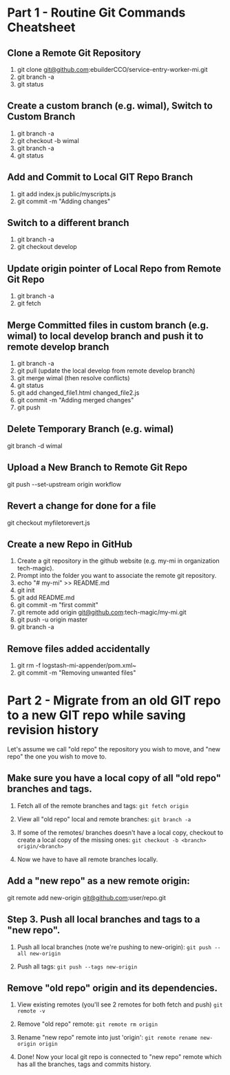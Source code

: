 # Part 1 - Routine Git Commands Cheatsheet

## Clone a Remote Git Repository

1. git clone git@github.com:ebuilderCCO/service-entry-worker-mi.git
2. git branch -a
3. git status

## Create a custom branch (e.g. wimal), Switch to Custom Branch

1. git branch -a
2. git checkout -b wimal
3. git branch -a
4. git status

## Add and Commit to Local GIT Repo Branch

1. git add index.js public/myscripts.js
2. git commit -m "Adding changes"

## Switch to a different branch

1. git branch -a
2. git checkout develop

## Update origin pointer of Local Repo from Remote Git Repo

1. git branch -a
2. git fetch

## Merge Committed files in custom branch (e.g. wimal) to local develop branch and push it to remote develop branch

1. git branch -a
2. git pull (update the local develop from remote develop branch)
3. git merge wimal (then resolve conflicts)
4. git status
5. git add changed_file1.html changed_file2.js
6. git commit -m "Adding merged changes"
7. git push

## Delete Temporary Branch (e.g. wimal)

git branch -d wimal

## Upload a New Branch to Remote Git Repo

git push --set-upstream origin workflow

## Revert a change for done for a file

git checkout myfiletorevert.js

## Create a new Repo in GitHub

1. Create a git repository in the github website (e.g. my-mi in organization tech-magic).
2. Prompt into the folder you want to associate the remote git repository.
3. echo "# my-mi" >> README.md
4. git init
5. git add README.md
6. git commit -m "first commit"
7. git remote add origin git@github.com:tech-magic/my-mi.git
8. git push -u origin master
9. git branch -a

## Remove files added accidentally

1. git rm -f logstash-mi-appender/pom.xml~
2. git commit -m "Removing unwanted files"

# Part 2 - Migrate from an old GIT repo to a new GIT repo while saving revision history

Let's assume we call "old repo" the repository you wish to move, and "new repo" the one you wish to move to. 

## Make sure you have a local copy of all "old repo" branches and tags.

1. Fetch all of the remote branches and tags: 
`git fetch origin`

2. View all "old repo" local and remote branches:
`git branch -a`

3. If some of the remotes/ branches doesn't have a local copy, checkout to create a local copy of the missing ones:
`git checkout -b <branch> origin/<branch>`

4. Now we have to have all remote branches locally.

## Add a "new repo" as a new remote origin:

git remote add new-origin git@github.com:user/repo.git

## Step 3. Push all local branches and tags to a "new repo".

1. Push all local branches (note we're pushing to new-origin):
`git push --all new-origin`

2. Push all tags:
`git push --tags new-origin`

## Remove "old repo" origin and its dependencies.

1. View existing remotes (you'll see 2 remotes for both fetch and push)
`git remote -v`

2. Remove "old repo" remote:
`git remote rm origin`

3. Rename "new repo" remote into just 'origin':
`git remote rename new-origin origin`

4. Done! Now your local git repo is connected to "new repo" remote which has all the branches, tags and commits history.


